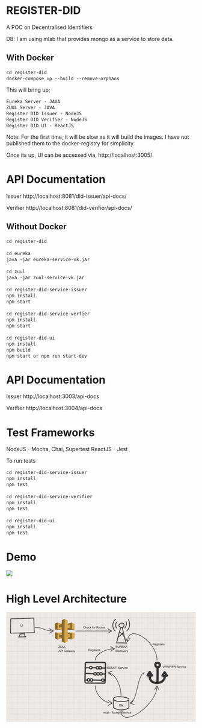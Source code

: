 # REGISTER-DID

A POC on Decentralised Identifiers

DB: I am using mlab that provides mongo as a service to store data.

## With Docker

```
cd register-did
docker-compose up --build --remove-orphans
```

This will bring up;

```
Eureka Server - JAVA
ZUUL Server - JAVA
Register DID Issuer - NodeJS
Register DID Verifier - NodeJS
Register DID UI - ReactJS
```

Note: For the first time, it will be slow as it will build the images. I have not published them to the docker-registry for simplicity

Once its up, UI can be accessed via, http://localhost:3005/

# API Documentation

Issuer
http://localhost:8081/did-issuer/api-docs/

Verifier
http://localhost:8081/did-verifier/api-docs/

## Without Docker

```
cd register-did

cd eureka
java -jar eureka-service-vk.jar

cd zuul
java -jar zuul-service-vk.jar

cd register-did-service-issuer
npm install
npm start

cd register-did-service-verfier
npm install
npm start

cd register-did-ui
npm install
npm build
npm start or npm run start-dev
```

# API Documentation

Issuer
http://localhost:3003/api-docs

Verifier
http://localhost:3004/api-docs

# Test Frameworks

NodeJS - Mocha, Chai, Supertest
ReactJS - Jest

To run tests

```
cd register-did-service-issuer
npm install
npm test

cd register-did-service-verifier
npm install
npm test

cd register-did-ui
npm install
npm test
```

# Demo

![](demo.gif)

# High Level Architecture

![](architecture.jpg)
